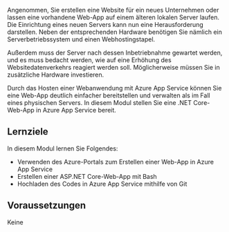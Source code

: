 Angenommen, Sie erstellen eine Website für ein neues Unternehmen oder lassen eine vorhandene Web-App auf einem älteren lokalen Server laufen. Die Einrichtung eines neuen Servers kann nun eine Herausforderung darstellen. Neben der entsprechenden Hardware benötigen Sie nämlich ein Serverbetriebssystem und einen Webhostingstapel.

Außerdem muss der Server nach dessen Inbetriebnahme gewartet werden, und es muss bedacht werden, wie auf eine Erhöhung des Websitedatenverkehrs reagiert werden soll. Möglicherweise müssen Sie in zusätzliche Hardware investieren.

Durch das Hosten einer Webanwendung mit Azure App Service können Sie eine Web-App deutlich einfacher bereitstellen und verwalten als im Fall eines physischen Servers. In diesem Modul stellen Sie eine .NET Core-Web-App in Azure App Service bereit.

## <a name="learning-objectives"></a>Lernziele

In diesem Modul lernen Sie Folgendes:

- Verwenden des Azure-Portals zum Erstellen einer Web-App in Azure App Service
- Erstellen einer ASP.NET Core-Web-App mit Bash
- Hochladen des Codes in Azure App Service mithilfe von Git

## <a name="prerequisites"></a>Voraussetzungen  

Keine